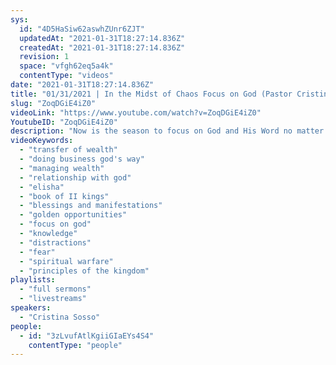 ```yaml
---
sys:
  id: "4D5HaSiw62aswhZUnr6ZJT"
  updatedAt: "2021-01-31T18:27:14.836Z"
  createdAt: "2021-01-31T18:27:14.836Z"
  revision: 1
  space: "vfgh62eq5a4k"
  contentType: "videos"
date: "2021-01-31T18:27:14.836Z"
title: "01/31/2021 | In the Midst of Chaos Focus on God (Pastor Cristina Sosso)"
slug: "ZoqDGiE4iZ0"
videoLink: "https://www.youtube.com/watch?v=ZoqDGiE4iZ0"
YoutubeID: "ZoqDGiE4iZ0"
description: "Now is the season to focus on God and His Word no matter what. There may be chaos in the world, but for us God will bring prosperity and influence to those that are faithful, and do not give into fear! This sermon was delivered by Pastor Cristina Sosso at Freedom Fellowship Church International on January 1, 2021."
videoKeywords:
  - "transfer of wealth"
  - "doing business god's way"
  - "managing wealth"
  - "relationship with god"
  - "elisha"
  - "book of II kings"
  - "blessings and manifestations"
  - "golden opportunities"
  - "focus on god"
  - "knowledge"
  - "distractions"
  - "fear"
  - "spiritual warfare"
  - "principles of the kingdom"
playlists:
  - "full sermons"
  - "livestreams"
speakers:
  - "Cristina Sosso"
people:
  - id: "3zLvufAtlKgiiGIaEYs4S4"
    contentType: "people"
---
```

